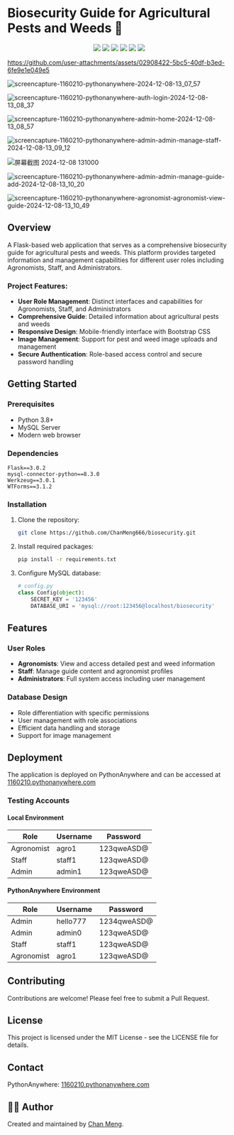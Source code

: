 # Biosecurity Guide for Agricultural Pests and Weeds 🌱

<div align="center">
<a href="https://github.com/ChanMeng666/biosecurity"><img src="https://img.shields.io/badge/github-%23121011.svg?style=for-the-badge&logo=github&logoColor=white"/></a>
<a href="https://1160210.pythonanywhere.com"><img src="https://img.shields.io/badge/pythonanywhere-1160210.pythonanywhere.com-green.svg?style=for-the-badge"/></a>
<img src="https://img.shields.io/badge/python-3.8+-blue.svg?style=for-the-badge&logo=python&logoColor=white"/>
<img src="https://img.shields.io/badge/flask-%23000.svg?style=for-the-badge&logo=flask&logoColor=white"/>
<img src="https://img.shields.io/badge/mysql-%2300f.svg?style=for-the-badge&logo=mysql&logoColor=white"/>
<img src="https://img.shields.io/badge/bootstrap-%23563D7C.svg?style=for-the-badge&logo=bootstrap&logoColor=white"/>
</div>


https://github.com/user-attachments/assets/02908422-5bc5-40df-b3ed-6fe9e1e049e5


![screencapture-1160210-pythonanywhere-2024-12-08-13_07_57](https://github.com/user-attachments/assets/9f8960f2-e101-4faa-8e4f-041dd64923da)

![screencapture-1160210-pythonanywhere-auth-login-2024-12-08-13_08_37](https://github.com/user-attachments/assets/3a6b6675-4b95-41e2-b893-b2c865da6563)

![screencapture-1160210-pythonanywhere-admin-home-2024-12-08-13_08_57](https://github.com/user-attachments/assets/729a65b7-b711-424c-b4d2-2ae153eeed3a)

![screencapture-1160210-pythonanywhere-admin-admin-manage-staff-2024-12-08-13_09_12](https://github.com/user-attachments/assets/720678e8-4bbc-4247-9cfb-582dc2345b3e)

![屏幕截图 2024-12-08 131000](https://github.com/user-attachments/assets/9cb56746-a8aa-4ee4-8fe9-521e6ff2bb6d)

![screencapture-1160210-pythonanywhere-admin-admin-manage-guide-add-2024-12-08-13_10_20](https://github.com/user-attachments/assets/e35aa016-1a49-4fe0-8e43-e7090a19f636)

![screencapture-1160210-pythonanywhere-agronomist-agronomist-view-guide-2024-12-08-13_10_49](https://github.com/user-attachments/assets/b6994684-3a55-4772-ba0c-bf3fc51bbca3)

## Overview
A Flask-based web application that serves as a comprehensive biosecurity guide for agricultural pests and weeds. This platform provides targeted information and management capabilities for different user roles including Agronomists, Staff, and Administrators.

### Project Features:
- **User Role Management**: Distinct interfaces and capabilities for Agronomists, Staff, and Administrators
- **Comprehensive Guide**: Detailed information about agricultural pests and weeds
- **Responsive Design**: Mobile-friendly interface with Bootstrap CSS
- **Image Management**: Support for pest and weed image uploads and management
- **Secure Authentication**: Role-based access control and secure password handling

## Getting Started

### Prerequisites
- Python 3.8+
- MySQL Server
- Modern web browser

### Dependencies
```
Flask==3.0.2
mysql-connector-python==8.3.0
Werkzeug==3.0.1
WTForms==3.1.2
```

### Installation
1. Clone the repository:
   ```bash
   git clone https://github.com/ChanMeng666/biosecurity.git
   ```
2. Install required packages:
   ```bash
   pip install -r requirements.txt
   ```
3. Configure MySQL database:
   ```python
   # config.py
   class Config(object):
       SECRET_KEY = '123456'
       DATABASE_URI = 'mysql://root:123456@localhost/biosecurity'
   ```

## Features

### User Roles
- **Agronomists**: View and access detailed pest and weed information
- **Staff**: Manage guide content and agronomist profiles
- **Administrators**: Full system access including user management

### Database Design
- Role differentiation with specific permissions
- User management with role associations
- Efficient data handling and storage
- Support for image management

## Deployment
The application is deployed on PythonAnywhere and can be accessed at [1160210.pythonanywhere.com](https://1160210.pythonanywhere.com)

### Testing Accounts

#### Local Environment
| Role       | Username | Password   |
| ---------- | -------- | ---------- |
| Agronomist | agro1    | 123qweASD@ |
| Staff      | staff1   | 123qweASD@ |
| Admin      | admin1   | 123qweASD@ |

#### PythonAnywhere Environment
| Role       | Username | Password    |
| ---------- | -------- | ----------- |
| Admin      | hello777 | 1234qweASD@ |
| Admin      | admin0   | 123qweASD@  |
| Staff      | staff1   | 123qweASD@  |
| Agronomist | agro1    | 123qweASD@  |

## Contributing
Contributions are welcome! Please feel free to submit a Pull Request.

## License
This project is licensed under the MIT License - see the LICENSE file for details.

## Contact
PythonAnywhere: [1160210.pythonanywhere.com](https://1160210.pythonanywhere.com)

## 🙋‍♀ Author

Created and maintained by [Chan Meng](https://github.com/ChanMeng666).

